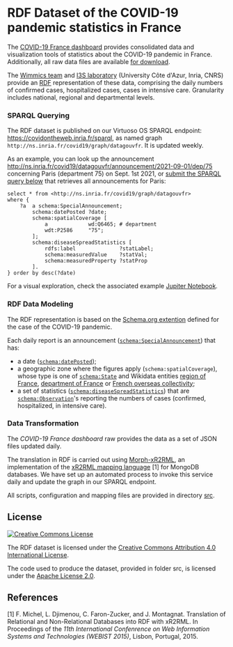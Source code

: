 # RDF Dataset of the COVID-19 pandemic statistics in France

The [COVID-19 France dashboard](https://dashboard.covid19.data.gouv.fr/vue-d-ensemble?location=FRA) provides consolidated data and visualization tools of statistics about the COVID-19 pandemic in France.
Additionally, all raw data files are available [for download](https://data.widgets.dashboard.covid19.data.gouv.fr/).

The [Wimmics team](https://team.inria.fr/wimmics/) and [I3S laboratory](http://www.i3s.unice.fr/) (University Côte d'Azur, Inria, CNRS) provide an [RDF](https://en.wikipedia.org/wiki/Resource_Description_Framework) representation of these data, comprising the daily numbers of confirmed cases, hospitalized cases, cases in intensive care.
Granularity includes national, regional and departmental levels.

### SPARQL Querying

The RDF dataset is published on our Virtuoso OS SPARQL endpoint: https://covidontheweb.inria.fr/sparql, as named graph `http://ns.inria.fr/covid19/graph/datagouvfr`. It is updated weekly.

As an example, you can look up the announcement http://ns.inria.fr/covid19/datagouvfr/announcement/2021-09-01/dep/75 concerning Paris (department 75) on Sept. 1st 2021, or [submit the SPARQL query below](https://covidontheweb.inria.fr/sparql?default-graph-uri=&query=select+*+from+%3Chttp%3A%2F%2Fns.inria.fr%2Fcovid19%2Fgraph%2Fdatagouvfr%3E%0D%0Awhere+%7B%0D%0A++++%3Fa++a+schema%3ASpecialAnnouncement%3B%0D%0A++++++++schema%3AdatePosted+%3Fdate%3B%0D%0A++++++++schema%3AspatialCoverage+%5B%0D%0A++++++++++++a+++++++++++++wd%3AQ6465%3B+%23+department%0D%0A++++++++++++wdt%3AP2586+++++%2275%22%3B%0D%0A++++++++%5D%3B%0D%0A++++++++schema%3AdiseaseSpreadStatistics+%5B%0D%0A++++++++++++rdfs%3Alabel++++++++++++++%3FstatLabel%3B%0D%0A++++++++++++schema%3AmeasuredValue++++%3FstatVal%3B%0D%0A++++++++++++schema%3AmeasuredProperty+%3FstatProp%0D%0A++++++++%5D.%0D%0A%7D+order+by+desc%28%3Fdate%29&should-sponge=&format=text%2Fhtml&timeout=0&debug=on&run=+Run+Query+) that retrieves all announcements for Paris:

```sparql
select * from <http://ns.inria.fr/covid19/graph/datagouvfr>
where {
    ?a  a schema:SpecialAnnouncement;
        schema:datePosted ?date;
        schema:spatialCoverage [
            a             wd:Q6465; # department
            wdt:P2586     "75";
        ];
        schema:diseaseSpreadStatistics [
            rdfs:label              ?statLabel;
            schema:measuredValue    ?statVal;
            schema:measuredProperty ?statProp
        ].
} order by desc(?date)
```

For a visual exploration, check the associated example [Jupiter Notebook](jupyter_notebok_example.ipynb).


### RDF Data Modeling

The RDF representation is based on the [Schema.org extention](http://blog.schema.org/2020/03/schema-for-coronavirus-special.html) defined for the case of the COVID-19 pandemic.

Each daily report is an announcement ([`schema:SpecialAnnouncement`](https://schema.org/SpecialAnnouncement)) that has:
- a date ([`schema:datePosted`](https://schema.org/datePosted));
- a geographic zone where the figures apply (`schema:spatialCoverage`), whose type is one of [`schema:State`](http://schema.org/State]) and Wikidata entities [region of France](http://www.wikidata.org/entity/Q36784), [department of France](http://www.wikidata.org/entity/Q6465) or [French overseas collectivity](http://www.wikidata.org/entity/Q719487);
- a set of statistics ([`schema:diseaseSpreadStatistics`](https://schema.org/diseaseSpreadStatistics)) that are [`schema:Observation`](https://schema.org/Observation)'s reporting the numbers of cases (confirmed, hospitalized, in intensive care).


### Data Transformation

The _COVID-19 France dashboard_ raw provides the data as a set of JSON files updated daily.

The translation in RDF is carried out using [Morph-xR2RML](https://github.com/frmichel/morph-xr2rml/), an implementation of the [xR2RML mapping language](http://i3s.unice.fr/~fmichel/xr2rml_specification.html) [1] for MongoDB databases.
We have set up an automated process to invoke this service daily and update the graph in our SPARQL endpoint.

All scripts, configuration and mapping files are provided in directory [src](src).


## License

<a rel="license" href="http://creativecommons.org/licenses/by/4.0/"><img alt="Creative Commons License" style="border-width:0" src="https://i.creativecommons.org/l/by-nc-sa/4.0/88x31.png" /></a><br />

The RDF dataset is licensed under the <a rel="license" href="http://creativecommons.org/licenses/by/4.0/">Creative Commons Attribution 4.0 International License</a>.

The code used to produce the dataset, provided in folder src, is licensed under the [Apache License 2.0](http://www.apache.org/licenses/LICENSE-2.0).


## References

[1] F. Michel, L. Djimenou, C. Faron-Zucker, and J. Montagnat. Translation of Relational and Non-Relational Databases into RDF with xR2RML.
In Proceedings of the *11th International Confenrence on Web Information Systems and Technologies (WEBIST 2015)*, Lisbon, Portugal, 2015.

